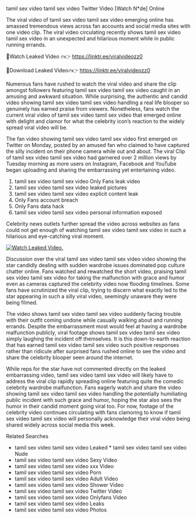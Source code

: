 ﻿tamil sex video tamil sex video Twitter Video [Watch N*de] Online

The viral video of ﻿tamil sex video tamil sex video emerging online has amassed tremendous views across fan accounts and social media sites with one video clip. The viral video circulating recently shows ﻿tamil sex video tamil sex video in an unexpected and hilarious moment while in public running errands. 

🔴Watch Leaked Video 🔥👉  https://linktr.ee/viralvideozz0 

🔴Download Leaked Video🔥👉  https://linktr.ee/viralvideozz0 

Numerous fans have rushed to watch the viral video and share the clip amongst followers featuring ﻿tamil sex video tamil sex video caught in an amusing and awkward situation. While surprising, the authentic and candid video showing ﻿tamil sex video tamil sex video handling a real life blooper so genuinely has earned praise from viewers. Nonetheless, fans watch the current viral video of ﻿tamil sex video tamil sex video that emerged online with delight and clamor for what the celebrity icon’s reaction to the widely spread viral video will be.

The fan video showing ﻿tamil sex video tamil sex video first emerged on Twitter on Monday, posted by an amused fan who claimed to have captured the silly incident on their phone camera while out and about. The viral Clip of ﻿tamil sex video tamil sex video had garnered over 2 million views by Tuesday morning as more users on Instagram, Facebook and YouTube began uploading and sharing the embarrassing yet entertaining video. 

1. ﻿tamil sex video tamil sex video Only Fans leak video
2. ﻿tamil sex video tamil sex video leaked pictures
3. ﻿tamil sex video tamil sex video explicit content leak
4. Only Fans account breach
5. Only Fans data hack
6. ﻿tamil sex video tamil sex video personal information exposed

Celebrity news outlets further spread the video across websites as fans could not get enough of watching ﻿tamil sex video tamil sex video in such a hilarious and eye-catching viral moment. 

[![Watch Leaked Video.](https://miro.medium.com/v2/resize:fit:828/format:webp/1*cilzJN44JGOrTw9NJCrNHA.gif "Watch Leaked Video")](https://linktr.ee/viralvideozz0)

Discussion over the viral ﻿tamil sex video tamil sex video video showing the star candidly dealing with sudden wardrobe issues dominated pop culture chatter online. Fans watched and rewatched the short video, praising ﻿tamil sex video tamil sex video for taking the malfunction with grace and humor even as cameras captured the celebrity video now flooding timelines. Some fans have scrutinized the viral clip, trying to discern what exactly led to the star appearing in such a silly viral video, seemingly unaware they were being filmed.

The video shows ﻿tamil sex video tamil sex video suddenly facing trouble with their outfit coming undone while casually walking about and running errands. Despite the embarrassment most would feel at having a wardrobe malfunction publicly, viral footage shows ﻿tamil sex video tamil sex video simply laughing the incident off themselves. It is this down-to-earth reaction that has earned ﻿tamil sex video tamil sex video such positive responses rather than ridicule after surprised fans rushed online to see the video and share the celebrity blooper seen around the internet.  

While reps for the star have not commented directly on the leaked embarrassing video, ﻿tamil sex video tamil sex video will likely have to address the viral clip rapidly spreading online featuring quite the comedic celebrity wardrobe malfunction. Fans eagerly watch and share the video showing ﻿tamil sex video tamil sex video handling the potentially humiliating public incident with such grace and humor, hoping the star also sees the humor in their candid moment going viral too. For now, footage of the celebrity video continues circulating with fans clamoring to know if ﻿tamil sex video tamil sex video will personally acknowledge their viral video being shared widely across social media this week.

Related Searches
* ﻿tamil sex video tamil sex video Leaked
﻿* tamil sex video tamil sex video Nude
* ﻿tamil sex video tamil sex video Sexy Video
* ﻿tamil sex video tamil sex video xxx Video
* ﻿tamil sex video tamil sex video Porn
* ﻿tamil sex video tamil sex video Adult Video
* ﻿tamil sex video tamil sex video Shower Video
* ﻿tamil sex video tamil sex video Twitter Video
* ﻿tamil sex video tamil sex video Onlyfans Video
* ﻿tamil sex video tamil sex video Leaks
* ﻿tamil sex video tamil sex video Photos